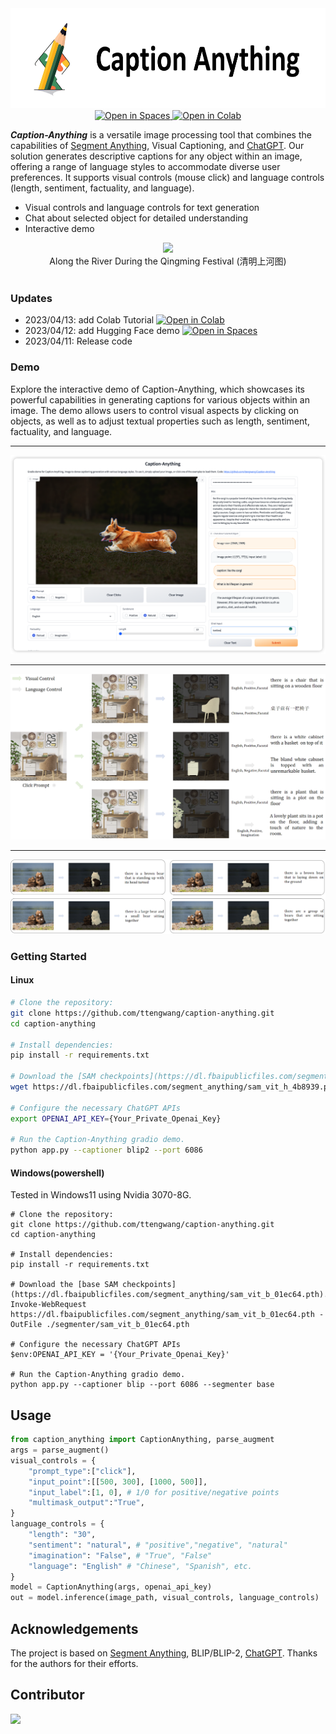 <div align="center">
    <img src="./Image/caption_anything_logo.png" height="160" />
</div>
<div align="center">
<!-- <h1 align="center"> Caption Anything </h1> -->
<a src="https://img.shields.io/badge/%F0%9F%A4%97-Open%20in%20Spaces-blue" href="https://huggingface.co/spaces/TencentARC/Caption-Anything">
    <img src="https://img.shields.io/badge/%F0%9F%A4%97-Open%20in%20Spaces-blue" alt="Open in Spaces">
</a>
<a src="https://colab.research.google.com/assets/colab-badge.svg" href="https://colab.research.google.com/github/ttengwang/Caption-Anything/blob/main/notebooks/tutorial.ipynb">
    <img src="https://colab.research.google.com/assets/colab-badge.svg" alt="Open in Colab">
</a>
</div>

***Caption-Anything*** is a versatile image processing tool that combines the capabilities of [Segment Anything](https://github.com/facebookresearch/segment-anything), Visual Captioning, and [ChatGPT](https://openai.com/blog/chatgpt). Our solution generates descriptive captions for any object within an image, offering a range of language styles to accommodate diverse user preferences. It supports visual controls (mouse click) and language controls (length, sentiment, factuality, and language).
* Visual controls and language controls for text generation
* Chat about selected object for detailed understanding
* Interactive demo

<div align=center>
<img src="./Image/qingming.gif" />
<br>    
Along the River During the Qingming Festival (清明上河图)
</div>
<br> 

### Updates
* 2023/04/13: add Colab Tutorial <a src="https://colab.research.google.com/assets/colab-badge.svg" href="https://colab.research.google.com/github/ttengwang/Caption-Anything/blob/main/notebooks/tutorial.ipynb"> <img src="https://colab.research.google.com/assets/colab-badge.svg" alt="Open in Colab"> </a>
* 2023/04/12: add Hugging Face demo <a src="https://img.shields.io/badge/%F0%9F%A4%97-Open%20in%20Spaces-blue" href="https://huggingface.co/spaces/TencentARC/Caption-Anything"> <img src="https://img.shields.io/badge/%F0%9F%A4%97-Open%20in%20Spaces-blue" alt="Open in Spaces"></a>
* 2023/04/11: Release code

### Demo
Explore the interactive demo of Caption-Anything, which showcases its powerful capabilities in generating captions for various objects within an image. The demo allows users to control visual aspects by clicking on objects, as well as to adjust textual properties such as length, sentiment, factuality, and language.

---

![](./Image/UI.png)

---

![](./Image/demo1.png)

---

![](./Image/demo2.png)

### Getting Started

#### Linux
```bash
# Clone the repository:
git clone https://github.com/ttengwang/caption-anything.git
cd caption-anything

# Install dependencies:
pip install -r requirements.txt

# Download the [SAM checkpoints](https://dl.fbaipublicfiles.com/segment_anything/sam_vit_h_4b8939.pth).
wget https://dl.fbaipublicfiles.com/segment_anything/sam_vit_h_4b8939.pth ./segmenter/sam_vit_h_4b8939.pth

# Configure the necessary ChatGPT APIs
export OPENAI_API_KEY={Your_Private_Openai_Key}

# Run the Caption-Anything gradio demo.
python app.py --captioner blip2 --port 6086
```

#### Windows(powershell)
Tested in Windows11 using Nvidia 3070-8G.

```shell
# Clone the repository:
git clone https://github.com/ttengwang/caption-anything.git
cd caption-anything

# Install dependencies:
pip install -r requirements.txt

# Download the [base SAM checkpoints](https://dl.fbaipublicfiles.com/segment_anything/sam_vit_b_01ec64.pth).
Invoke-WebRequest https://dl.fbaipublicfiles.com/segment_anything/sam_vit_b_01ec64.pth -OutFile ./segmenter/sam_vit_b_01ec64.pth

# Configure the necessary ChatGPT APIs
$env:OPENAI_API_KEY = '{Your_Private_Openai_Key}'

# Run the Caption-Anything gradio demo.
python app.py --captioner blip --port 6086 --segmenter base
```

## Usage
```python
from caption_anything import CaptionAnything, parse_augment
args = parse_augment()
visual_controls = {
    "prompt_type":["click"],
    "input_point":[[500, 300], [1000, 500]],
    "input_label":[1, 0], # 1/0 for positive/negative points
    "multimask_output":"True",
}
language_controls = {
    "length": "30",
    "sentiment": "natural", # "positive","negative", "natural"
    "imagination": "False", # "True", "False"
    "language": "English" # "Chinese", "Spanish", etc.
}
model = CaptionAnything(args, openai_api_key)
out = model.inference(image_path, visual_controls, language_controls)
```

## Acknowledgements
The project is based on [Segment Anything](https://github.com/facebookresearch/segment-anything), BLIP/BLIP-2, [ChatGPT](https://openai.com/blog/chatgpt). Thanks for the authors for their efforts.

## Contributor

<a href="https://github.com/ttengwang/Caption-Anything/graphs/contributors">
  <img src="https://contrib.rocks/image?repo=ttengwang/Caption-Anything" />
</a>
